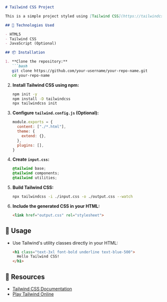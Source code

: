 
````markdown
# Tailwind CSS Project

This is a simple project styled using [Tailwind CSS](https://tailwindcss.com/), a utility-first CSS framework for rapidly building custom user interfaces.

## 🚀 Technologies Used

- HTML5
- Tailwind CSS
- JavaScript (Optional)

## 📦 Installation

1. **Clone the repository:**
   ```bash
   git clone https://github.com/your-username/your-repo-name.git
   cd your-repo-name
````

2. **Install Tailwind CSS using npm:**

   ```bash
   npm init -y
   npm install -D tailwindcss
   npx tailwindcss init
   ```

3. **Configure `tailwind.config.js` (Optional):**

   ```js
   module.exports = {
     content: ["./*.html"],
     theme: {
       extend: {},
     },
     plugins: [],
   }
   ```

4. **Create `input.css`:**

   ```css
   @tailwind base;
   @tailwind components;
   @tailwind utilities;
   ```

5. **Build Tailwind CSS:**

   ```bash
   npx tailwindcss -i ./input.css -o ./output.css --watch
   ```

6. **Include the generated CSS in your HTML:**

   ```html
   <link href="output.css" rel="stylesheet">
   ```

## 📝 Usage

* Use Tailwind's utility classes directly in your HTML:

  ```html
  <h1 class="text-3xl font-bold underline text-blue-500">
    Hello Tailwind CSS!
  </h1>
  ```

## 📄 Resources

* [Tailwind CSS Documentation](https://tailwindcss.com/docs)
* [Play Tailwind Online](https://play.tailwindcss.com/)

